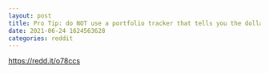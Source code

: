 ```yaml
--- 
layout: post 
title: Pro Tip: do NOT use a portfolio tracker that tells you the dollar value of your crypto holdings in real time. Makes sitting through a major drawdown WAY easier, and removes a lot of the emotionality that makes for bad investing 
date: 2021-06-24 1624563628 
categories: reddit 
--- 
```

https://redd.it/o78ccs